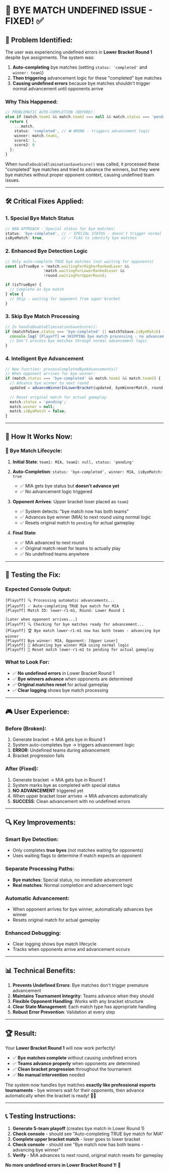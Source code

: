 # 🔧 BYE MATCH UNDEFINED ISSUE - FIXED! ✅

## 🚨 **Problem Identified:**

The user was experiencing undefined errors in **Lower Bracket Round 1** despite bye assignments. The system was:

1. **Auto-completing** bye matches (setting `status: 'completed'` and `winner: team1`)
2. **Then triggering** advancement logic for these "completed" bye matches
3. **Causing undefined errors** because bye matches shouldn't trigger normal advancement until opponents arrive

### **Why This Happened:**

```typescript
// PROBLEMATIC AUTO-COMPLETION (BEFORE):
else if (match.team1 && match.team2 === null && match.status === 'pending') {
  return {
    ...match,
    status: 'completed', // ❌ WRONG - triggers advancement logic
    winner: match.team1,
    score1: 1,
    score2: 0
  };
}
```

When `handleDoubleEliminationSaveScore()` was called, it processed these "completed" bye matches and tried to advance the winners, but they were bye matches without proper opponent context, causing undefined team issues.

---

## 🛠️ **Critical Fixes Applied:**

### **1. Special Bye Match Status**
```typescript
// NEW APPROACH - Special status for bye matches:
status: 'bye-completed', // ✅ SPECIAL STATUS - doesn't trigger normal advancement
isByeMatch: true,        // ✅ FLAG to identify bye matches
```

### **2. Enhanced Bye Detection Logic**
```typescript
// Only auto-complete TRUE bye matches (not waiting for opponents)
const isTrueBye = !match.waitingForHigherRankedLoser && 
                 !match.waitingForLowerRankedLoser && 
                 !round.waitingForUpperRound;

if (isTrueBye) {
  // Complete as bye match
} else {
  // Skip - waiting for opponent from upper bracket
}
```

### **3. Skip Bye Match Processing**
```typescript
// In handleDoubleEliminationSaveScore():
if (matchToSave.status === 'bye-completed' || matchToSave.isByeMatch) {
  console.log(`[Playoff] ⏭️ SKIPPING bye match processing - no advancement needed`);
  // Don't process bye matches through normal advancement logic
}
```

### **4. Intelligent Bye Advancement**
```typescript
// New function: processCompletedByeAdvancements()
// When opponent arrives for bye winner:
if (match.status === 'bye-completed' && match.team1 && match.team2) {
  // Advance bye winner to next round
  updated = advanceWinnerInLowerBracket(updated, byeWinnerMatch, round.round);
  
  // Reset original match for actual gameplay
  match.status = 'pending';
  match.winner = null;
  match.isByeMatch = false;
}
```

---

## 🎯 **How It Works Now:**

### **🔄 Bye Match Lifecycle:**

1. **Initial State**: `team1: MIA, team2: null, status: 'pending'`

2. **Auto-Completion**: `status: 'bye-completed', winner: MIA, isByeMatch: true`
   - ✅ MIA gets bye status but **doesn't advance yet**
   - ✅ No advancement logic triggered

3. **Opponent Arrives**: Upper bracket loser placed as `team2`
   - ✅ System detects: "bye match now has both teams"
   - ✅ Advances bye winner (MIA) to next round using normal logic
   - ✅ Resets original match to `pending` for actual gameplay

4. **Final State**: 
   - ✅ MIA advanced to next round 
   - ✅ Original match reset for teams to actually play
   - ✅ No undefined teams anywhere

---

## 🧪 **Testing the Fix:**

### **Expected Console Output:**
```
[Playoff] 🔍 Processing automatic advancements...
[Playoff] ✅ Auto-completing TRUE bye match for MIA
[Playoff] Match ID: lower-r1-m1, Round: Lower Round 1

[Later when opponent arrives...]
[Playoff] 🔍 Checking for bye matches ready for advancement...
[Playoff] 🏆 Bye match lower-r1-m1 now has both teams - advancing bye winner
[Playoff] Bye winner: MIA, Opponent: [Upper Loser]
[Playoff] 🚀 Advancing bye winner MIA using normal logic
[Playoff] 🔄 Reset match lower-r1-m1 to pending for actual gameplay
```

### **What to Look For:**
- ✅ **No undefined errors** in Lower Bracket Round 1
- ✅ **Bye winners advance** when opponents are determined
- ✅ **Original matches reset** for actual gameplay
- ✅ **Clear logging** shows bye match processing

---

## 🎮 **User Experience:**

### **Before (Broken):**
1. Generate bracket → MIA gets bye in Round 1
2. System auto-completes bye → triggers advancement logic
3. **ERROR**: Undefined teams during advancement
4. Bracket progression fails

### **After (Fixed):**
1. Generate bracket → MIA gets bye in Round 1  
2. System marks bye as completed with special status
3. **NO ADVANCEMENT** triggered yet
4. When upper bracket loser arrives → MIA advances automatically
5. **SUCCESS**: Clean advancement with no undefined errors

---

## 🔍 **Key Improvements:**

### **Smart Bye Detection:**
- Only completes **true byes** (not matches waiting for opponents)
- Uses waiting flags to determine if match expects an opponent

### **Separate Processing Paths:**
- **Bye matches**: Special status, no immediate advancement
- **Real matches**: Normal completion and advancement logic

### **Automatic Advancement:**
- When opponent arrives for bye winner, automatically advances bye winner
- Resets original match for actual gameplay

### **Enhanced Debugging:**
- Clear logging shows bye match lifecycle
- Tracks when opponents arrive and advancement occurs

---

## 📊 **Technical Benefits:**

1. **Prevents Undefined Errors**: Bye matches don't trigger premature advancement
2. **Maintains Tournament Integrity**: Teams advance when they should
3. **Flexible Opponent Handling**: Works with any bracket structure
4. **Clear State Management**: Each match type has appropriate handling
5. **Robust Error Prevention**: Validation at every step

---

## 🏆 **Result:**

Your **Lower Bracket Round 1** will now work perfectly! 

- ✅ **Bye matches complete** without causing undefined errors
- ✅ **Teams advance properly** when opponents are determined  
- ✅ **Clean bracket progression** throughout the tournament
- ✅ **No manual intervention** needed

The system now handles bye matches **exactly like professional esports tournaments** - bye winners wait for their opponents, then advance automatically when the bracket is ready! 🎉✨

---

## 📞 **Testing Instructions:**

1. **Generate 5-team playoff** (creates bye match in Lower Round 1)
2. **Check console** - should see "Auto-completing TRUE bye match for MIA"
3. **Complete upper bracket match** - loser goes to lower bracket
4. **Check console** - should see "Bye match now has both teams - advancing bye winner"
5. **Verify** - MIA advances to next round, original match resets for gameplay

**No more undefined errors in Lower Bracket Round 1!** 🎊